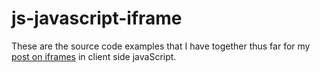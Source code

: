 # js-javascript-iframe

These are the source code examples that I have together thus far for my [post on iframes](https://dustinpfister.github.io/2019/02/10/js-javascript-iframe/) in client side javaScript.

